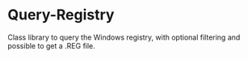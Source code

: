 Query-Registry
==============

Class library to query the Windows registry, with optional filtering and possible to get a .REG file.

